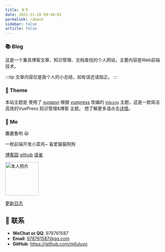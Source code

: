 ```yaml
---
title: 关于
date: 2021-11-20 09:40:01
permalink: /about
sidebar: false
article: false
---
```


### 📚 Blog

这是一个兼具博客文章、知识管理、文档查找的个人网站，主要内容是Web前端技术。

:::tip
文章内容仅是我个人的小总结，如有误还请指正。
:::

### 🎨 Theme
本站主题是 使用了 [xugaoyi](https://github.com/xugaoyi) 根据 [vuepress](https://vuepress.vuejs.org/zh/) 改编的 [`Vdoing`](https://github.com/xugaoyi/vuepress-theme-vdoing) 主题，这是一款简洁高效的VuePress 知识管理&博客 主题。 想了解更多请点击[详情](https://github.com/xugaoyi/vuepress-theme-vdoing)。


### 🐼 Me

麋鹿鲁哟 😃

一枚前端开发小菜鸡~ 喜爱猫猫狗狗

[博客园](https://www.cnblogs.com/miluluyo/)   [github](https://github.com/miluluyo)    [语雀](https://www.yuque.com/miluluyo)

<img src='https://miluluyo.github.io/vdoingBlog/img/tx.jpg' alt='本人照片' style="width:106px;">

[更新日志](https://github.com/miluluyo/vdoingBlog/commits/master)


## :email: 联系

- **WeChat or QQ**: <a :href="qqUrl" class='qq'>978761587</a>
- **Email**:  <a href="mailto:978761587@qq.com">978761587@qq.com</a>
- **GitHub**: <https://github.com/miluluyo>


<script>
  export default {
    data(){
      return {
        qqUrl: 'tencent://message/?uin=978761587&Site=&Menu=yes' 
      }
    },
    mounted(){
      const flag =  navigator.userAgent.match(/(phone|pad|pod|iPhone|iPod|ios|iPad|Android|Mobile|BlackBerry|IEMobile|MQQBrowser|JUC|Fennec|wOSBrowser|BrowserNG|WebOS|Symbian|Windows Phone)/i);
      if(flag){
        this.qqUrl = 'mqqwpa://im/chat?chat_type=wpa&uin=978761587&version=1&src_type=web&web_src=oicqzone.com'
      }
    }
  }
</script>         